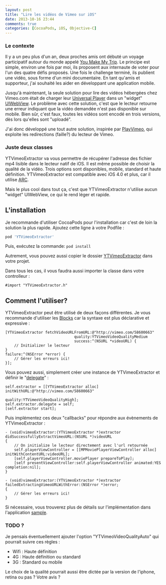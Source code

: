 ```yaml
---
layout: post
title: "Lire les vidéos de Vimeo sur iOS"
date: 2013-10-16 23:44
comments: true
categories: [CocoaPods, iOS, Objective-C]
---
```


### Le contexte

Il y a un peu plus d'un an, deux proches amis ont débuté un voyage participatif autour du monde appelé [You Make My Trip](http://www.youmakemytrip.com). Le principe est simple, environ une fois par moi, ils proposent aux internaute de voter pour l'un des quatre défis proposés. Une fois le challenge terminé, ils publient une vidéo, sous forme d'un mini documentaire. En tant qu'amis et supporteur, j'ai souhaité les aider en développant une application mobile.

Jusqu'à maintenant, la seule solution pour lire des vidéos hébergées chez Vimeo.com était de charger leur [Universal Player](http://developer.vimeo.com/player/embedding) dans un "widget" [UIWebView](https://developer.apple.com/library/ios/documentation/uikit/reference/UIWebView_Class/Reference/Reference.html). Le problème avec cette solution, c'est que le lecteur retourne une erreur indiquant que la vidéo demandée n'est pas disponible sur mobile. Bien sûr, c'est faux, toutes les vidéos sont encodé en trois versions, dès lors qu'elles sont "uploadé".

J'ai donc développé une tout autre solution, inspirée par [PlayVimeo](https://github.com/tannauit/PlayVimeo), qui exploite les redirections (faille?) du lecteur de Vimeo.

### Juste deux classes

YTVimeoExtractor va vous permettre de récupérer l'adresse des fichier mp4 lisible dans le lecteur natif de iOS. Il est même possible de choisir la qualité de la vidéo. Trois options sont disponibles, mobile, standard et haute définition. YTVimeoExtractor est compatible avec iOS 4.0 et plus, car il utilise [ARC](http://en.wikipedia.org/wiki/Automatic_Reference_Counting).

Mais le plus cool dans tout ça, c'est que YTVimeoExtractor n'utilise aucun "widget" UIWebView, ce qui le rend léger et rapide.

## L'installation

Je recommande d'utiliser CocoaPods pour l'installation car c'est de loin la solution la plus rapide. Ajoutez cette ligne à votre Podfile :

```ruby
pod 'YTVimeoExtractor'
```

Puis, exécutez la commande: `pod install`

Autrement, vous pouvez aussi copier le dossier [YTVimeoExtractor](https://github.com/lilfaf/YTVimeoExtractor/tree/master) dans votre projet.

Dans tous les cas, il vous faudra aussi importer la classe dans votre controlleur :

```objc
#import "YTVimeoExtractor.h"
```

## Comment l'utiliser?

YTVimeoExtractor peut être utilisé de deux façons différentes. Je vous recommande d'utiliser les [Blocks](https://developer.apple.com/library/ios/documentation/cocoa/conceptual/ProgrammingWithObjectiveC/WorkingwithBlocks/WorkingwithBlocks.html) car la syntaxe est plus déclarative et expressive :

```objc
[YTVimeoExtractor fetchVideoURLFromURL:@"http://vimeo.com/58600663"
                               quality:YTVimeoVideoQualityMedium
                               success:^(NSURL *videoURL) {
    // Initializer le lecteur
}
failure:^(NSError *error) {
    // Gérer les erreurs ici!
}];
```

Vous pouvez aussi, simplement créer une instance de YTVimeoExtractor et définir le "[delegate](https://developer.apple.com/library/ios/documentation/general/conceptual/CocoaEncyclopedia/DelegatesandDataSources/DelegatesandDataSources.html)" :

```objc
self.extractor = [[YTVimeoExtractor alloc] initWithURL:@"http://vimeo.com/58600663"
                                               quality:YTVimeoVideoQualityHigh];
self.extractor.delegate = self;
[self.extractor start];
```

Puis implémentez ces deux "callbacks" pour répondre aux évènements de YTVimeoExtractor :

```objc
- (void)vimeoExtractor:(YTVimeoExtractor *)extractor didSuccessfullyExtractVimeoURL:(NSURL *)videoURL
{
    // On initialize le lecteur directement avec l'url retournée
    self.playerViewController = [[MPMoviePlayerViewController alloc] initWithContentURL:videoURL];
    [self.playerViewController.moviePlayer prepareToPlay];
    [self presentViewController:self.playerViewController animated:YES completion:nil];
}

- (void)vimeoExtractor:(YTVimeoExtractor *)extractor failedExtractingVimeoURLWithError:(NSError *)error;
{
    // Gérer les erreurs ici!
}
```

Si nécessaire, vous trouverez plus de détails sur l'implémentation dans l'application [sample](https://github.com/lilfaf/YTVimeoExtractor/tree/master/Sample).

### TODO ?

Je pensais éventuellement ajouter l'option "YTVimeoVideoQualityAuto" qui pourrait suivre ces règles :

- Wifi : Haute définition
- 4G : Haute définition ou standard
- 3G : Standard ou mobile

Le choix de la qualité pourrait aussi être dictée par la version de l'iphone, retina ou pas ? Votre avis ?

<!-- more -->
